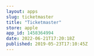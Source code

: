 ```yaml
---
layout: apps
slug: ticketmaster
title: "Ticketmaster"
store: apple
app_id: 1458364994
date: 2022-06-21T17:20:18Z
published: 2019-05-23T17:10:45Z
---
```

